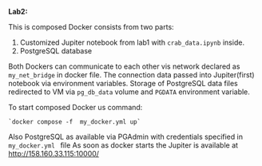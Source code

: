 **Lab2:**

This  is  composed  Docker consists from two parts: 
1. Customized  Jupiter notebook  from lab1 with  `crab_data.ipynb` inside.
2. PostgreSQL database 


Both Dockers can  communicate to each  other  vis  network declared  as `my_net_bridge` in docker  file.
The connection data passed  into Jupiter(first)  notebook via  environment  variables. 
Storage  of  PostgreSQL data files  redirected  to VM via  `pg_db_data` volume and  `PGDATA` environment  variable.

To start composed  Docker us command: 

  	`docker compose -f  my_docker.yml up`

Also PostgreSQL  as  available  via  PGAdmin with  credentials  specified  in `my_docker.yml ` file
As  soon as  docker  starts  the  Jupiter  is  available  at  http://158.160.33.115:10000/


